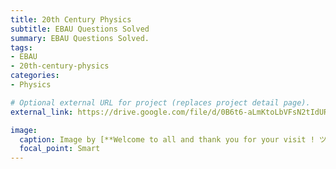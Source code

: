 ```yaml
---
title: 20th Century Physics
subtitle: EBAU Questions Solved
summary: EBAU Questions Solved.
tags:
- EBAU
- 20th-century-physics
categories:
- Physics

# Optional external URL for project (replaces project detail page).
external_link: https://drive.google.com/file/d/0B6t6-aLmKtoLbVFsN2tIdURtRkk/view

image:
  caption: Image by [**Welcome to all and thank you for your visit ! ツ**](https://pixabay.com/es/users/janeb13-725943/) on [Pixabay](https://pixabay.com/es/)
  focal_point: Smart
---
```

